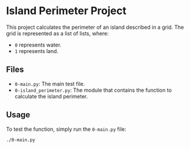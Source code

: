 # Island Perimeter Project

This project calculates the perimeter of an island described in a grid. The grid is represented as a list of lists, where:
- `0` represents water.
- `1` represents land.

## Files

- `0-main.py`: The main test file.
- `0-island_perimeter.py`: The module that contains the function to calculate the island perimeter.

## Usage

To test the function, simply run the `0-main.py` file:

```bash
./0-main.py

